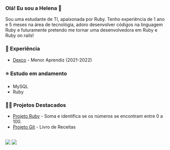 ### Olá! Eu sou a Helena 🌼


Sou uma estudante de TI, apaixonada por Ruby. Tenho experiência de 1 ano e 5 meses na área de tecnológia, adoro desenvolver códigos na linguagem Ruby e futuramente pretendo me tornar uma desenvolvedora em Ruby e Ruby on rails!

### 💬 Experiência

- [Dexco](https://www.dex.co/) - Menor Aprendiz (2021-2022)

### ⭐ Estudo em andamento

- MySQL
- Ruby

### 👨‍💻 Projetos Destacados

- [Projeto Ruby](https://github.com/saashstan/ruby/blob/main/case_soma.rb) - Soma e identifica se os números se encontram entre 0 a 100. 
- [Projeto Git](https://github.com/saashstan/livro-receitas) - Livro de Receitas

<br>
<a target="_blank" href="https://www.linkedin.com/in/helena-de-souza-70bb53249/"><img src="https://img.shields.io/badge/-LinkedIn-0077B5?style=for-the-badge&logo=Linkedin&logoColor=white"></img></a>
<a target="_blank" href="mailto:helenadesouza22@gmail.com"><img src="https://img.shields.io/badge/-Gmail-D14836?style=for-the-badge&logo=Gmail&logoColor=white"></img></a>

<br>
</p> 


<!---
saashstan/saashstan is a ✨ special ✨ repository because its `README.md` (this file) appears on your GitHub profile.
You can click the Preview link to take a look at your changes.
--->
